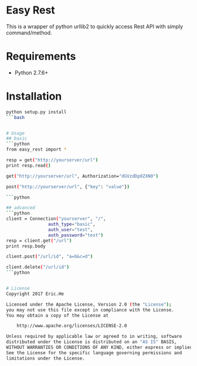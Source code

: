 # Easy Rest

This is a wrapper of python urllib2 to quickly access Rest API with simply command/method.

# Requirements
* Python 2.7.6+


# Installation
```bash
python setup.py install
```bash


# Usage
## basic
```python
from easy_rest import *

resp = get("http://yourserver/url")
print resp.read()

get("http://yourserver/url", Authorization="dGVzdDp0ZXN0")

post("http://yourserver/url", {"key": "value"})

```python

## advanced
```python
client = Connection("yourserver", "/",
                auth_type="basic",
                auth_user="test",
                auth_password="test")
resp = client.get("/url")
print resp.body

client.post("/url/id", "a=b&c=d")

client.delete("/url/id")
```python


# License
Copyright 2017 Eric.He

Licensed under the Apache License, Version 2.0 (the "License");
you may not use this file except in compliance with the License.
You may obtain a copy of the License at

    http://www.apache.org/licenses/LICENSE-2.0

Unless required by applicable law or agreed to in writing, software
distributed under the License is distributed on an "AS IS" BASIS,
WITHOUT WARRANTIES OR CONDITIONS OF ANY KIND, either express or implied.
See the License for the specific language governing permissions and
limitations under the License.